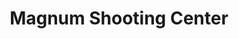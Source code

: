---
title: "Magnum Shooting Center"
url: /colorado-springs/magnum-shooting-center-meadowgrass-drive/
shop: Waffen
---